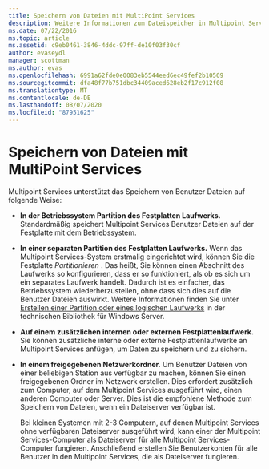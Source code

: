 ```yaml
---
title: Speichern von Dateien mit MultiPoint Services
description: Weitere Informationen zum Dateispeicher in Multipoint Services
ms.date: 07/22/2016
ms.topic: article
ms.assetid: c9eb0461-3846-4ddc-97ff-de10f03f30cf
author: evaseydl
manager: scottman
ms.author: evas
ms.openlocfilehash: 6991a62fde0e0083eb5544eed6ec49fef2b10569
ms.sourcegitcommit: dfa48f77b751dbc34409aced628eb2f17c912f08
ms.translationtype: MT
ms.contentlocale: de-DE
ms.lasthandoff: 08/07/2020
ms.locfileid: "87951625"
---
```

# <a name="storing-files-with-multipoint-services"></a>Speichern von Dateien mit MultiPoint Services
Multipoint Services unterstützt das Speichern von Benutzer Dateien auf folgende Weise:

-   **In der Betriebssystem Partition des Festplatten Laufwerks.** Standardmäßig speichert Multipoint Services Benutzer Dateien auf der Festplatte mit dem Betriebssystem.

-   **In einer separaten Partition des Festplatten Laufwerks.** Wenn das Multipoint Services-System erstmalig eingerichtet wird, können Sie die Festplatte *Partitionieren* . Das heißt, Sie können einen Abschnitt des Laufwerks so konfigurieren, dass er so funktioniert, als ob es sich um ein separates Laufwerk handelt. Dadurch ist es einfacher, das Betriebssystem wiederherzustellen, ohne dass sich dies auf die Benutzer Dateien auswirkt. Weitere Informationen finden Sie unter [Erstellen einer Partition oder eines logischen Laufwerks](https://go.microsoft.com/fwlink/?LinkId=182618) in der technischen Bibliothek für Windows Server.

-   **Auf einem zusätzlichen internen oder externen Festplattenlaufwerk.** Sie können zusätzliche interne oder externe Festplattenlaufwerke an Multipoint Services anfügen, um Daten zu speichern und zu sichern.

-   **In einem freigegebenen Netzwerkordner.** Um Benutzer Dateien von einer beliebigen Station aus verfügbar zu machen, können Sie einen freigegebenen Ordner im Netzwerk erstellen. Dies erfordert zusätzlich zum Computer, auf dem Multipoint Services ausgeführt wird, einen anderen Computer oder Server. Dies ist die empfohlene Methode zum Speichern von Dateien, wenn ein Dateiserver verfügbar ist.

    Bei kleinen Systemen mit 2-3 Computern, auf denen Multipoint Services ohne verfügbaren Dateiserver ausgeführt wird, kann einer der Multipoint Services-Computer als Dateiserver für alle Multipoint Services-Computer fungieren. Anschließend erstellen Sie Benutzerkonten für alle Benutzer in den Multipoint Services, die als Dateiserver fungieren.

